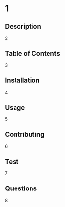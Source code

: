 # 1

  ## Description

  2

  ## Table of Contents

  3

  ## Installation

  4

  ## Usage

  5

  ## Contributing

  6

  ## Test

  7

  ## Questions

  8